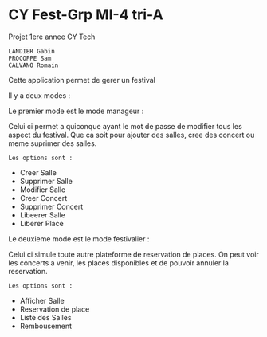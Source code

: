 # CY Fest-Grp MI-4 tri-A

Projet 1ere annee CY Tech

    LANDIER Gabin
    PROCOPPE Sam
    CALVANO Romain

Cette application permet de gerer un festival

Il y a deux modes :

Le premier mode est le mode manageur :

Celui ci permet a quiconque ayant le mot de passe de modifier tous les aspect du festival. Que ca soit pour ajouter des salles, cree des concert ou meme suprimer des salles.

    Les options sont :

- Creer Salle
- Supprimer Salle
- Modifier Salle
- Creer Concert
- Supprimer Concert
- Libeerer Salle
- Liberer Place

Le deuxieme mode  est le mode festivalier :

Celui ci simule toute autre plateforme de reservation de places. On peut voir les concerts a venir, les places disponibles et de pouvoir annuler la reservation.

    Les options sont : 

- Afficher Salle
- Reservation de place
- Liste des Salles
- Rembousement
